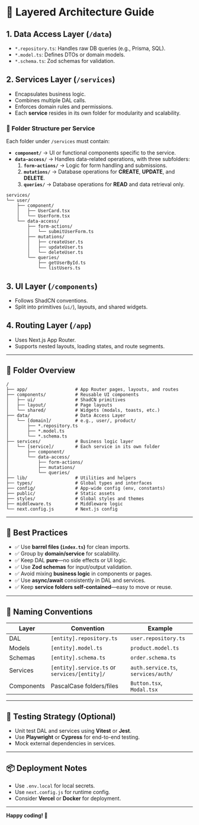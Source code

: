 # 🧱 Layered Architecture Guide

## 1. Data Access Layer (`/data`)
- `*.repository.ts`: Handles raw DB queries (e.g., Prisma, SQL).
- `*.model.ts`: Defines DTOs or domain models.
- `*.schema.ts`: Zod schemas for validation.

## 2. Services Layer (`/services`)
- Encapsulates business logic.
- Combines multiple DAL calls.
- Enforces domain rules and permissions.
- Each **service** resides in its own folder for modularity and scalability.

### 📂 Folder Structure per Service
Each folder under `/services` must contain:
- **`component/`** → UI or functional components specific to the service.
- **`data-access/`** → Handles data-related operations, with three subfolders:
  1. **`form-actions/`** → Logic for form handling and submissions.
  2. **`mutations/`** → Database operations for **CREATE**, **UPDATE**, and **DELETE**.
  3. **`queries/`** → Database operations for **READ** and data retrieval only.

```
services/
└── user/
    ├── component/
    │   ├── UserCard.tsx
    │   └── UserForm.tsx
    └── data-access/
        ├── form-actions/
        │   └── submitUserForm.ts
        ├── mutations/
        │   ├── createUser.ts
        │   ├── updateUser.ts
        │   └── deleteUser.ts
        └── queries/
            ├── getUserById.ts
            └── listUsers.ts
```

## 3. UI Layer (`/components`)
- Follows ShadCN conventions.
- Split into primitives (`ui/`), layouts, and shared widgets.

## 4. Routing Layer (`/app`)
- Uses Next.js App Router.
- Supports nested layouts, loading states, and route segments.

---

## 📁 Folder Overview

```
/
├── app/                  # App Router pages, layouts, and routes
├── components/           # Reusable UI components
│   ├── ui/               # ShadCN primitives
│   ├── layout/           # Page layouts
│   └── shared/           # Widgets (modals, toasts, etc.)
├── data/                 # Data Access Layer
│   └── [domain]/         # e.g., user/, product/
│       ├── *.repository.ts
│       ├── *.model.ts
│       └── *.schema.ts
├── services/             # Business logic layer
│   └── [service]/        # Each service in its own folder
│       ├── component/
│       └── data-access/
│           ├── form-actions/
│           ├── mutations/
│           └── queries/
├── lib/                  # Utilities and helpers
├── types/                # Global types and interfaces
├── config/               # App-wide config (env, constants)
├── public/               # Static assets
├── styles/               # Global styles and themes
├── middleware.ts         # Middleware logic
└── next.config.js        # Next.js config
```

---

## 🧠 Best Practices
- ✅ Use **barrel files (`index.ts`)** for clean imports.
- ✅ Group by **domain/service** for scalability.
- ✅ Keep DAL **pure**—no side effects or UI logic.
- ✅ Use **Zod schemas** for input/output validation.
- ✅ Avoid mixing **business logic** in components or pages.
- ✅ Use **async/await** consistently in DAL and services.
- ✅ Keep **service folders self-contained**—easy to move or reuse.

---

## 📌 Naming Conventions

| Layer       | Convention              | Example                  |
|--------------|--------------------------|---------------------------|
| DAL          | `[entity].repository.ts` | `user.repository.ts`     |
| Models       | `[entity].model.ts`      | `product.model.ts`       |
| Schemas      | `[entity].schema.ts`     | `order.schema.ts`        |
| Services     | `[entity].service.ts` or `services/[entity]/` | `auth.service.ts`, `services/auth/` |
| Components   | PascalCase folders/files | `Button.tsx`, `Modal.tsx` |

---

## 🧪 Testing Strategy (Optional)
- Unit test DAL and services using **Vitest** or **Jest**.
- Use **Playwright** or **Cypress** for end-to-end testing.
- Mock external dependencies in services.

---

## 📦 Deployment Notes
- Use `.env.local` for local secrets.
- Use `next.config.js` for runtime config.
- Consider **Vercel** or **Docker** for deployment.

---

**Happy coding! 🚀**